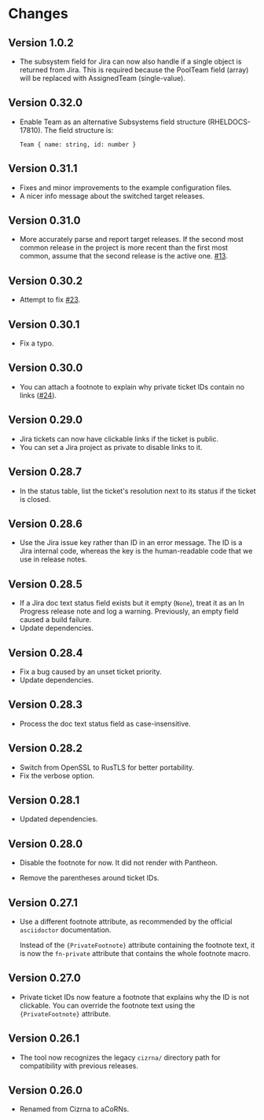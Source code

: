 # Changes

## Version 1.0.2

* The subsystem field for Jira can now also handle if a single object is returned from Jira. This is required because the PoolTeam field (array) will be replaced with AssignedTeam (single-value).

## Version 0.32.0

* Enable Team as an alternative Subsystems field structure (RHELDOCS-17810). The field structure is:

    ```
    Team { name: string, id: number }
    ```

## Version 0.31.1

* Fixes and minor improvements to the example configuration files.
* A nicer info message about the switched target releases.

## Version 0.31.0

* More accurately parse and report target releases. If the second most common release in the project is more recent than the first most common, assume that the second release is the active one. [#13](https://github.com/msuchane/acorns/issues/13).

## Version 0.30.2

* Attempt to fix [#23](https://github.com/msuchane/acorns/issues/23).

## Version 0.30.1

* Fix a typo.

## Version 0.30.0

* You can attach a footnote to explain why private ticket IDs contain no links ([#24](https://github.com/msuchane/acorns/issues/24)).

## Version 0.29.0

* Jira tickets can now have clickable links if the ticket is public.
* You can set a Jira project as private to disable links to it.

## Version 0.28.7

* In the status table, list the ticket's resolution next to its status if the ticket is closed.

## Version 0.28.6

* Use the Jira issue key rather than ID in an error message. The ID is a Jira internal code, whereas the key is the human-readable code that we use in release notes.

## Version 0.28.5

* If a Jira doc text status field exists but it empty (`None`), treat it as an In Progress release note and log a warning. Previously, an empty field caused a build failure.
* Update dependencies.

## Version 0.28.4

* Fix a bug caused by an unset ticket priority.
* Update dependencies.

## Version 0.28.3

* Process the doc text status field as case-insensitive.

## Version 0.28.2

* Switch from OpenSSL to RusTLS for better portability.
* Fix the verbose option.

## Version 0.28.1

* Updated dependencies.

## Version 0.28.0

* Disable the footnote for now. It did not render with Pantheon.

* Remove the parentheses around ticket IDs.

## Version 0.27.1

* Use a different footnote attribute, as recommended by the official `asciidoctor` documentation.

  Instead of the `{PrivateFootnote}` attribute containing the footnote text, it is now the `fn-private` attribute that contains the whole footnote macro.

## Version 0.27.0

* Private ticket IDs now feature a footnote that explains why the ID is not clickable. You can override the footnote text using the `{PrivateFootnote}` attribute.

## Version 0.26.1

* The tool now recognizes the legacy `cizrna/` directory path for compatibility with previous releases.

## Version 0.26.0

* Renamed from Cizrna to aCoRNs.
